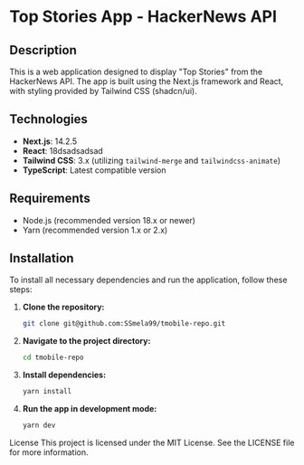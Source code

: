 # Top Stories App - HackerNews API

## Description

This is a web application designed to display "Top Stories" from the HackerNews API. The app is built using the Next.js framework and React, with styling provided by Tailwind CSS (shadcn/ui).

## Technologies

- **Next.js**: 14.2.5
- **React**: 18dsadsadsad
- **Tailwind CSS**: 3.x (utilizing `tailwind-merge` and `tailwindcss-animate`)
- **TypeScript**: Latest compatible version

## Requirements

- Node.js (recommended version 18.x or newer)
- Yarn (recommended version 1.x or 2.x)

## Installation

To install all necessary dependencies and run the application, follow these steps:

1. **Clone the repository:**

   ```bash
   git clone git@github.com:SSmela99/tmobile-repo.git
   ```

2. **Navigate to the project directory:**

   ```bash
   cd tmobile-repo
   ```

3. **Install dependencies:**

   ```bash
   yarn install
   ```

4. **Run the app in development mode:**

   ```bash
   yarn dev
   ```

License
This project is licensed under the MIT License. See the LICENSE file for more information.
